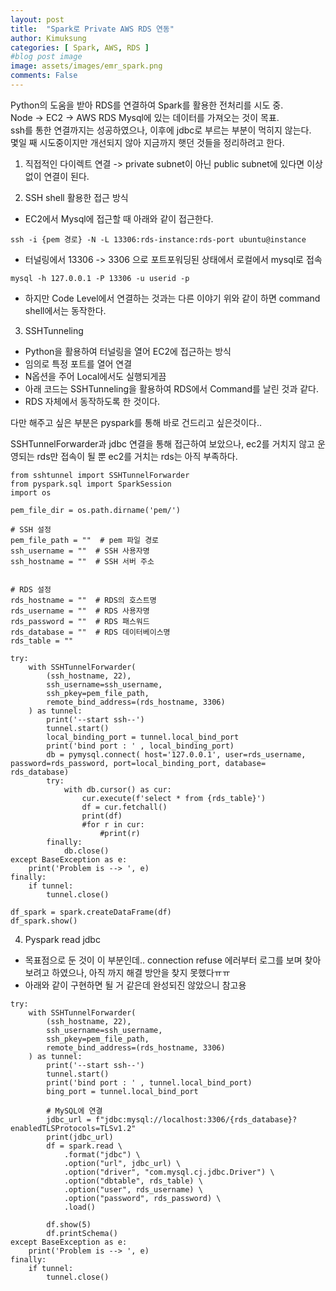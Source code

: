 ```yaml
---
layout: post
title:  "Spark로 Private AWS RDS 연동"
author: Kimuksung
categories: [ Spark, AWS, RDS ]
#blog post image
image: assets/images/emr_spark.png
comments: False
---
```


Python의 도움을 받아 RDS를 연결하여 Spark를 활용한 전처리를 시도 중.  
Node -> EC2 -> AWS RDS Mysql에 있는 데이터를 가져오는 것이 목표.  
ssh를 통한 연결까지는 성공하였으나, 이후에 jdbc로 부르는 부분이 먹히지 않는다.  
몇일 째 시도중이지만 개선되지 않아 지금까지 햇던 것들을 정리하려고 한다.  


1) 직접적인 다이렉트 연결
-> private subnet이 아닌 public subnet에 있다면 이상 없이 연결이 된다.

2) SSH shell 활용한 접근 방식
- EC2에서 Mysql에 접근할 때 아래와 같이 접근한다.
```
ssh -i {pem 경로} -N -L 13306:rds-instance:rds-port ubuntu@instance
```

- 터널링에서 13306 -> 3306 으로 포트포워딩된 상태에서 로컬에서 mysql로 접속
```
mysql -h 127.0.0.1 -P 13306 -u userid -p
```
- 하지만 Code Level에서 연결하는 것과는 다른 이야기
위와 같이 하면 command shell에서는 동작한다.

3) SSHTunneling
- Python을 활용하여 터널링을 열어 EC2에 접근하는 방식
- 임의로 특정 포트를 열어 연결
- N옵션을 주어 Local에서도 실행되게끔
- 아래 코드는 SSHTunneling을 활용하여 RDS에서 Command를 날린 것과 같다.
- RDS 자체에서 동작하도록 한 것이다.

다만 해주고 싶은 부분은 pyspark를 통해 바로 건드리고 싶은것이다..  

SSHTunnelForwarder과 jdbc 연결을 통해 접근하여 보았으나, ec2를 거치지 않고 운영되는 rds만 접속이 될 뿐 ec2를 거치는 rds는 아직 부족하다.
```
from sshtunnel import SSHTunnelForwarder
from pyspark.sql import SparkSession
import os

pem_file_dir = os.path.dirname('pem/')
    
# SSH 설정
pem_file_path = ""  # pem 파일 경로
ssh_username = ""  # SSH 사용자명
ssh_hostname = ""  # SSH 서버 주소


# RDS 설정
rds_hostname = ""  # RDS의 호스트명
rds_username = ""  # RDS 사용자명
rds_password = ""  # RDS 패스워드
rds_database = ""  # RDS 데이터베이스명
rds_table = ""

try:
    with SSHTunnelForwarder(
        (ssh_hostname, 22),
        ssh_username=ssh_username,
        ssh_pkey=pem_file_path,
        remote_bind_address=(rds_hostname, 3306)
    ) as tunnel:
        print('--start ssh--')
        tunnel.start()
        local_binding_port = tunnel.local_bind_port
        print('bind port : ' , local_binding_port)
        db = pymysql.connect( host='127.0.0.1', user=rds_username, password=rds_password, port=local_binding_port, database= rds_database)
        try:
            with db.cursor() as cur:
                cur.execute(f'select * from {rds_table}')
                df = cur.fetchall()
                print(df)
                #for r in cur:
                    #print(r)
        finally:
            db.close()
except BaseException as e:
    print('Problem is --> ', e)
finally:
    if tunnel:
        tunnel.close()

df_spark = spark.createDataFrame(df)
df_spark.show()

```


4) Pyspark read jdbc
- 목표점으로 둔 것이 이 부분인데.. connection refuse 에러부터 로그를 보며 찾아보려고 하였으나, 아직 까지 해결 방안을 찾지 못했다ㅠㅠ
- 아래와 같이 구현하면 될 거 같은데 완성되진 않았으니 참고용

```
try:
    with SSHTunnelForwarder(
        (ssh_hostname, 22),
        ssh_username=ssh_username,
        ssh_pkey=pem_file_path,
        remote_bind_address=(rds_hostname, 3306)
    ) as tunnel:
        print('--start ssh--')
        tunnel.start()
        print('bind port : ' , tunnel.local_bind_port)
        bing_port = tunnel.local_bind_port

        # MySQL에 연결
        jdbc_url = f"jdbc:mysql://localhost:3306/{rds_database}?enabledTLSProtocols=TLSv1.2"
        print(jdbc_url)
        df = spark.read \
            .format("jdbc") \
            .option("url", jdbc_url) \
            .option("driver", "com.mysql.cj.jdbc.Driver") \
            .option("dbtable", rds_table) \
            .option("user", rds_username) \
            .option("password", rds_password) \
            .load()

        df.show(5)
        df.printSchema()
except BaseException as e:
    print('Problem is --> ', e)
finally:
    if tunnel:
        tunnel.close()
```